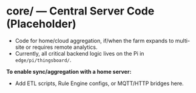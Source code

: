 # core/ — Central Server Code (Placeholder)

- Code for home/cloud aggregation, if/when the farm expands to multi-site or requires remote analytics.
- Currently, all critical backend logic lives on the Pi in `edge/pi/thingsboard/`.

**To enable sync/aggregation with a home server:**  
- Add ETL scripts, Rule Engine configs, or MQTT/HTTP bridges here.
